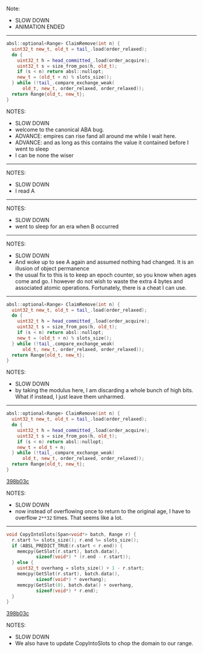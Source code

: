 <!-- .slide: data-background="./thinker.png" -->
<!-- .slide: data-background-size="contain" -->
<!-- .slide: data-background-color="black" -->
<!-- .slide: data-transition="none" -->

<div class="background">
<pre><code class="language-plantuml"><script type="text/template">
digraph g {
  bgcolor = "transparent";
  rankdir = BT;
  node [
    fontname = "courier";
    shape = none;
  ];
  q [
    fontsize=30;
    label=<
      <table border="0" cellborder="1" cellspacing="0" cellpadding="4">
        <tr>
          <td port="r0" style="dotted" sides="TBR">...</td>
          <td port="r1" style="dotted" sides="TBR"> </td>
          <td port="r2" style="dotted" sides="TBR"> </td>
          <td port="r3" style="dotted" sides="TBR"> </td>
          <td port="r4" style="dotted" sides="TBR"> </td>
          <td port="r5"> </td>
          <td port="r6"> </td>
          <td port="r7"> </td>
          <td port="r8"> </td>
          <td port="r9"> </td>
          <td port="r10" style="dotted" sides="TBR"> </td>
          <td port="r11" style="dotted" sides="TBR"> </td>
          <td port="r12" style="dotted" sides="TBR"> </td>
          <td port="r13" style="dotted" sides="TBR"> </td>
          <td port="r14" style="dotted" sides="TBR"> </td>
          <td port="r15" style="dotted" sides="TB">...</td>
        </tr>
      </table>
    >;
  ];
  q:r9 -> "my view of\nhead committed" [dir="back"];
  "tail\ncommitted" -> q:r3;
  "tail\npending" -> q:r5;
  "head\ncommitted" -> q:r9;
  "head\npending" -> q:r11;
}
</script></code></pre>
</div>

Note:

- SLOW DOWN
- ANIMATION ENDED

-----

<!-- .slide: data-background="./thinker.png" -->
<!-- .slide: data-background-size="contain" -->
<!-- .slide: data-background-color="black" -->

```cc [4|8-9]
absl::optional<Range> ClaimRemove(int n) {
  uint32_t new_t, old_t = tail_.load(order_relaxed);
  do {
    uint32_t h = head_committed_.load(order_acquire);
    uint32_t s = size_from_pos(h, old_t);
    if (s < n) return absl::nullopt;
    new_t = (old_t + n) % slots_size();
  } while (!tail_.compare_exchange_weak(
      old_t, new_t, order_relaxed, order_relaxed));
  return Range{old_t, new_t};
}
```
<!-- .element: class="fragment" -->

NOTES:

- SLOW DOWN
- welcome to the canonical ABA bug.
- ADVANCE: empires can rise fand all around me while I wait here.
- ADVANCE: and as long as this contains the value it contained before I went to sleep
- I can be none the wiser

---

<!-- .slide: data-background="./letter-a.png" -->

NOTES:

- SLOW DOWN
- I read A

---

<!-- .slide: data-background="./thinker.png" -->
<!-- .slide: data-background-size="contain" -->
<!-- .slide: data-background-color="black" -->

NOTES:

- SLOW DOWN
- went to sleep for an era when B occurred

---

<!-- .slide: data-background="./letter-a.png" -->

NOTES:

- SLOW DOWN
- And woke up to see A again and assumed nothing had changed.  It is an illusion
  of object permanence
- the usual fix to this is to keep an epoch counter, so you know when ages come
  and go.  I however do not wish to waste the extra 4 bytes and associated
  atomic operations.  Fortunately, there is a cheat I can use.

---

<!-- .slide: data-background="./letter-a.png" -->

```cc [7]
absl::optional<Range> ClaimRemove(int n) {
  uint32_t new_t, old_t = tail_.load(order_relaxed);
  do {
    uint32_t h = head_committed_.load(order_acquire);
    uint32_t s = size_from_pos(h, old_t);
    if (s < n) return absl::nullopt;
    new_t = (old_t + n) % slots_size();
  } while (!tail_.compare_exchange_weak(
      old_t, new_t, order_relaxed, order_relaxed));
  return Range{old_t, new_t};
}
```

NOTES:

- SLOW DOWN
- by taking the modulus here, I am discarding a whole bunch of high bits.  What
  if instead, I just leave them unharmed.

---

<!-- .slide: data-background="./letter-a.png" -->

```cc [7]
absl::optional<Range> ClaimRemove(int n) {
  uint32_t new_t, old_t = tail_.load(order_relaxed);
  do {
    uint32_t h = head_committed_.load(order_acquire);
    uint32_t s = size_from_pos(h, old_t);
    if (s < n) return absl::nullopt;
    new_t = old_t + n;
  } while (!tail_.compare_exchange_weak(
      old_t, new_t, order_relaxed, order_relaxed));
  return Range{old_t, new_t};
}
```

[398b03c](https://github.com/google/tcmalloc/commit/398b03cf62804b24559b15422b2aea9b710fdb97#diff-fe2f8ee3b392be2f61ca686947bb43adffc4bbb12dde9dfac7bbf7edb219b824L757-R766) <!-- .element: class="github" -->

NOTES:

- SLOW DOWN
- now instead of overflowing once to return to the original age, I have to
  overflow `2**32` times.  That seems like a lot.

---

<!-- .slide: data-background="./letter-a.png" -->

```cc [2]
void CopyIntoSlots(Span<void*> batch, Range r) {
  r.start %= slots_size(); r.end %= slots_size();
  if (ABSL_PREDICT_TRUE(r.start < r.end)) {
    memcpy(GetSlot(r.start), batch.data(),
           sizeof(void*) * (r.end - r.start));
  } else {
    uint32_t overhang = slots_size() + 1 - r.start;
    memcpy(GetSlot(r.start), batch.data(),
           sizeof(void*) * overhang);
    memcpy(GetSlot(0), batch.data() + overhang,
           sizeof(void*) * r.end);
  }
}
```

[398b03c](https://github.com/google/tcmalloc/commit/398b03cf62804b24559b15422b2aea9b710fdb97#diff-fe2f8ee3b392be2f61ca686947bb43adffc4bbb12dde9dfac7bbf7edb219b824R746-R747) <!-- .element: class="github" -->

NOTES:

- SLOW DOWN
- We also have to update CopyIntoSlots to chop the domain to our range.

